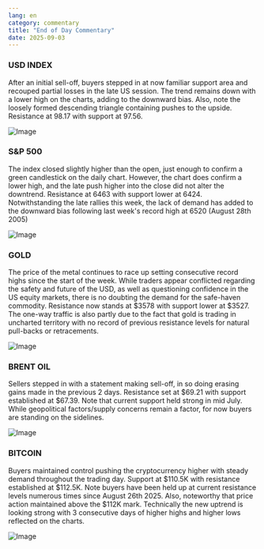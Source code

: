 ```yaml
---
lang: en
category: commentary
title: "End of Day Commentary"
date: 2025-09-03
---
```


### USD INDEX

After an initial sell-off, buyers stepped in at now familiar support area and recouped partial losses in the late US session. The trend remains down with a lower high on the charts, adding to the downward bias. Also, note the loosely formed descending triangle containing pushes to the upside. Resistance at 98.17 with support at 97.56.

![Image](https://markleighedu.github.io/img/Sep-2025/03-Sep-2025/usdindex.jpg)

### S&P 500

The index closed slightly higher than the open, just enough to confirm a green candlestick on the daily chart. However, the chart does confirm a lower high, and the late push higher into the close did not alter the downtrend. Resistance at 6463 with support lower at 6424. Notwithstanding the late rallies this week, the lack of demand has added to the downward bias following last week's record high at 6520 (August 28th 2005)

![Image](https://markleighedu.github.io/img/Sep-2025/03-Sep-2025/sp500.jpg)

### GOLD

The price of the metal continues to race up setting consecutive record highs since the start of the week. While traders appear conflicted regarding the safety and future of the USD, as well as questioning confidence in the US equity markets, there is no doubting the demand for the safe-haven commodity. Resistance now stands at $3578 with support lower at $3527. The one-way traffic is also partly due to the fact that gold is trading in uncharted territory with no record of previous resistance levels for natural pull-backs or retracements.  

![Image](https://markleighedu.github.io/img/Sep-2025/03-Sep-2025/gold.jpg)

### BRENT OIL

Sellers stepped in with a statement making sell-off, in so doing erasing gains made in the previous 2 days. Resistance set at $69.21 with support established at $67.39. Note that current support held strong in mid July. While geopolitical factors/supply concerns remain a factor, for now buyers are standing on the sidelines.  

![Image](https://markleighedu.github.io/img/Sep-2025/03-Sep-2025/brentoil.jpg)

### BITCOIN

Buyers maintained control pushing the cryptocurrency higher with steady demand throughout the trading day. Support at $110.5K with resistance established at $112.5K. Note buyers have been held up at current resistance levels numerous times since August 26th 2025. Also, noteworthy that price action maintained above the $112K mark. Technically the new uptrend is looking strong with 3 consecutive days of higher highs and higher lows reflected on the charts.

![Image](https://markleighedu.github.io/img/Sep-2025/03-Sep-2025/bitcoin.jpg)


